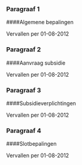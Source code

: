 <meta http-equiv='Content-Type' content='text/html; charset=utf-8' />

### Paragraaf  1  

####Algemene bepalingen

Vervallen per 01-08-2012 

### Paragraaf  2  

####Aanvraag subsidie

Vervallen per 01-08-2012 

### Paragraaf  3  

####Subsidieverplichtingen

Vervallen per 01-08-2012 

### Paragraaf  4  

####Slotbepalingen

Vervallen per 01-08-2012 


